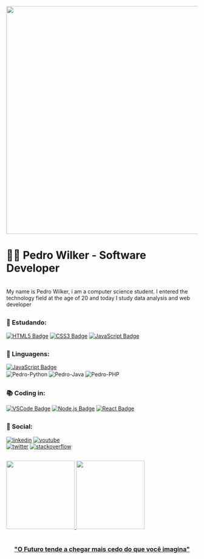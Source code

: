 
<p align="center">
  <img width="600px" src="https://github.com/Pedro-Wilker/Pedro-Wilker/assets/81252209/a8c2de40-e16e-49f1-8f97-829cf16423a6" />
</p>



# :man_technologist: Pedro Wilker - Software Developer


<br/>
 My name is Pedro Wilker, i am a computer science student. I entered the technology field at the age of 20 and today I study data analysis and web developer 

##

### 📖 Estudando:
<a href="https://www.w3schools.com/html/" target="_blank"> ![HTML5 Badge](https://img.shields.io/badge/-HTML5-E34F26?style=flat&logo=html5&logoColor=white)</a>
<a href="https://www.w3schools.com/css/" target="_blank"> ![CSS3 Badge](https://img.shields.io/badge/-CSS3-1572B6?style=flat&logo=css3&logoColor=white)</a>
<a href="https://www.javascript.com/" target="_blank"> ![JavaScript Badge](https://img.shields.io/badge/-JavaScript-yellow?style=flat&logo=javascript&logoColor=white)</a>

##

### 📜  Linguagens: 
 <a href="https://www.javascript.com/" target="_blank"> ![JavaScript Badge](https://img.shields.io/badge/-JavaScript-yellow?style=flat&logo=javascript&logoColor=white)</a> 
<br/>
  <img align="center" alt="Pedro-Python"  src="https://img.shields.io/badge/Python-3776AB?style=for-the-badge&logo=python&logoColor=white">
  <img align="center" alt="Pedro-Java" src="https://img.shields.io/badge/Java-ED8B00?style=for-the-badge&logo=java&logoColor=white"> 
  <img align="center" alt="Pedro-PHP" src="https://img.shields.io/badge/PHP-777BB4?style=for-the-badge&logo=php&logoColor=white"><br/>

 ##
 
 ### 📚 Coding in:
<a  href="https://code.visualstudio.com" target="_blank"> ![VSCode Badge](https://img.shields.io/badge/-VSCode-007ACC?style=flat&logo=visual-studio-code&logoColor=white)</a>
<a href="https://nodejs.org" target="_blank"> ![Node.js Badge](https://img.shields.io/badge/-Node.js-339933?style=flat&logo=node.js&logoColor=white)</a>
<a href="https://reactjs.org/" target="_blank"> ![React Badge](https://img.shields.io/badge/-React-blue?style=flat&logo=React&logoColor=white)</a>

## 

### :link: Social:

 [![linkedin](	https://img.shields.io/badge/LinkedIn-0077B5?style=for-the-badge&logo=linkedin&logoColor=white)](https://www.linkedin.com/in/pedro-wilker-4a6b96217/)
 [![youtube](	https://img.shields.io/badge/YouTube-FF0000?style=for-the-badge&logo=youtube&logoColor=white)](https://www.youtube.com/channel/UCP4ZLMxtRelgMNIePqaWfoA) <br/>
 [![twitter]( https://img.shields.io/badge/Twitter-1DA1F2?style=for-the-badge&logo=twitter&logoColor=white)](https://twitter.com/BLUBR113)
 [![stackoverflow](https://img.shields.io/badge/Stack_Overflow-FE7A16?style=for-the-badge&logo=stack-overflow&logoColor=white)](https://stackoverflow.com/users/19881474/pew1)

##

 <div>
  <a href="https://github.com/Pedro-Wilker">
  <img height="180em" src="https://github-readme-stats.vercel.app/api?username=pedro-wilker&show_icons=true&theme=dark&include_all_commits=true&count_private=true"/>
  <img height="180em" src="https://github-readme-stats.vercel.app/api/top-langs/?username=pedro-wilker&layout=compact&langs_count=7&theme=dark"/>
</div>
  
<br>
<h3 align="center">"O Futuro tende a chegar mais cedo do que você imagina"</h3>

 ##
 

